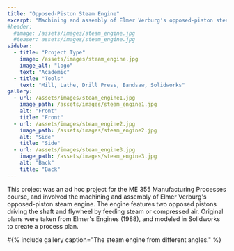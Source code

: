 ```yaml
---
title: "Opposed-Piston Steam Engine"
excerpt: "Machining and assembly of Elmer Verburg's opposed-piston steam engine."
#header:
  #image: /assets/images/steam_engine.jpg
  #teaser: assets/images/steam_engine.jpg
sidebar:
  - title: "Project Type"
    image: /assets/images/steam_engine.jpg
    image_alt: "logo"
    text: "Academic"
  - title: "Tools"
    text: "Mill, Lathe, Drill Press, Bandsaw, Solidworks"
gallery:
  - url: /assets/images/steam_engine1.jpg
    image_path: /assets/images/steam_engine1.jpg
    alt: "Front"
    title: "Front"
  - url: /assets/images/steam_engine2.jpg
    image_path: /assets/images/steam_engine2.jpg
    alt: "Side"
    title: "Side"
  - url: /assets/images/steam_engine3.jpg
    image_path: /assets/images/steam_engine3.jpg
    alt: "Back"
    title: "Back"
---
```


This project was an ad hoc project for the ME 355 Manufacturing Processes course, and involved the machining and assembly of Elmer Verburg's opposed-piston steam engine. The engine features two opposed pistons driving the shaft and flywheel by feeding steam or compressed air. Original plans were taken from Elmer's Engines (1988), and modeled in Solidworks to create a process plan.

#{% include gallery caption="The steam engine from different angles." %}
